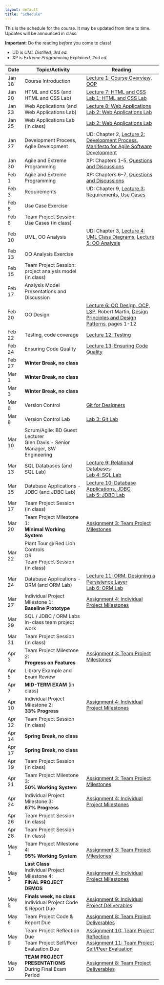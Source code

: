 ```yaml
---
layout: default
title: "Schedule"
---
```


This is the schedule for the course.  It may be updated from time to time.  Updates will be announced in class.

**Important**: Do the reading *before* you come to class!

* UD is *UML Distilled, 3rd ed.*
* XP is *Extreme Programming Explained, 2nd ed.*

Date | Topic/Activity | Reading
---- | -------------- | -------
Jan 18 | Course Introduction | [Lecture 1: Course Overview, OOP](lectures/lecture01.html)
Jan 20 | HTML and CSS (and HTML and CSS Lab) | [Lecture 7: HTML and CSS](lectures/lecture07.html)<br> [Lab 1: HTML and CSS Lab](./labs/lab01.html)
Jan 23 | Web Applications (and Web Applications Lab) | [Lecture 8: Web Applications](lectures/lecture08.html)<br> [Lab 2: Web Applications Lab](./labs/lab02.html)
Jan 25 | Web Applications Lab (in class) | [Lab 2: Web Applications Lab](./labs/lab02.html)
Jan 27 | Development Process, Agile Development | UD: Chapter 2, [Lecture 2: Development Process](lectures/lecture02.html), [Manifesto for Agile Software Development](http://www.agilemanifesto.org/)
Jan 30 | Agile and Extreme Programming | XP: Chapters 1&ndash;5, [Questions and Discussions](lectures/XPdiscussion1_5.html)
Feb 1 | Agile and Extreme Programming | XP: Chapters 6&ndash;7, [Questions and Discussions](lectures/XPdiscussion6_7.html)
Feb 3 | Requirements | UD: Chapter 9, [Lecture 3: Requirements, Use Cases](lectures/lecture03.html)
Feb 6 | Use Case Exercise |
Feb 8 | Team Project Session: Use Cases (in class) | 
Feb 10 | UML, OO Analysis | UD: Chapter 3, [Lecture 4: UML Class Diagrams](lectures/lecture04.html), [Lecture 5: OO Analysis](lectures/lecture05.html)
Feb 13 | OO Analysis Exercise | 
Feb 15 | Team Project Session: project analysis model (in class)
Feb 17 | Analysis Model Presentations and Discussion
Feb 20 | OO Design | [Lecture 6: OO Design, OCP, LSP](lectures/lecture06.html), Robert Martin, [Design Principles and Design Patterns](lectures/lecture06/Principles_and_Patterns.pdf), pages 1-12
Feb 22 | Testing, code coverage | [Lecture 12: Testing](lectures/lecture12.html)
Feb 24 | Ensuring Code Quality | [Lecture 13: Ensuring Code Quality](lectures/lecture13.html)
Feb 27 | **Winter Break, no class**
Mar 1 | **Winter Break, no class**
Mar 3 | **Winter Break, no class**
Mar 6 | Version Control | [Git for Designers](https://web.archive.org/web/20150301060509/http://hoth.entp.com/output/git_for_designers.html)
Mar 8 | Version Control Lab |  [Lab 3: Git Lab](./labs/lab03.html)
Mar 10 | Scrum/Agile: BD Guest Lecturer<br> Glen Davis - Senior Manager, SW Engineering
Mar 13 | SQL Databases (and SQL Lab) | [Lecture 9: Relational Databases](lectures/lecture09.html)<br> [Lab 4: SQL Lab](./labs/lab04.html)
Mar 15 | Database Applications - JDBC (and JDBC Lab) | [Lecture 10: Database Applications, JDBC](lectures/lecture10.html)<br> [Lab 5: JDBC Lab](./labs/lab05.html) 
Mar 17 | Team Project Session (in class)
Mar 20 | Team Project Milestone 1:<br> **Minimal Working System** | [Assignment 3: Team Project Milestones](assign/assign03.html)
Mar 22 | Plant Tour @ Red Lion Controls<br>OR<br>Team Project Session (in class)
Mar 24 | Database Applications - ORM (and ORM Lab) | [Lecture 11: ORM, Designing a Persistence Layer](lectures/lecture11.html)<br> [Lab 6: ORM Lab](./labs/lab06.html)
Mar 27 | Individual Project Milestone 1:<br> **Baseline Prototype** | [Assignment 4: Individual Project Milestones](assign/assign04.html)
Mar 29 | SQL / JDBC / ORM Labs<br> In-class team project work
Mar 31 | Team Project Session (in class)
Apr 3 | Team Project Milestone 2:<br> **Progress on Features** | [Assignment 3: Team Project Milestones](assign/assign03.html)
Apr 5 | Library Example and Exam Review
Apr 7 | **MID-TERM EXAM** (in class)
Apr 10 | Individual Project Milestone 2:<br> **33% Progress** | [Assignment 4: Individual Project Milestones](assign/assign04.html)
Apr 12 | Team Project Session (in class)
Apr 14 | **Spring Break, no class**
Apr 17 | **Spring Break, no class**
Apr 19 | Team Project Session (in class)
Apr 21 | Team Project Milestone 3:<br> **50% Working System** | [Assignment 3: Team Project Milestones](assign/assign03.html)
Apr 24 | Individual Project Milestone 3:<br> **67% Progress** | [Assignment 4: Individual Project Milestones](assign/assign04.html)
Apr 26 | Team Project Session (in class)
Apr 28 | Team Project Session (in class)
May 1 | Team Project Milestone 4:<br> **95% Working System** | <br>[Assignment 3: Team Project Milestones](assign/assign03.html)
May 3 | **Last Class**<br>Individual Project Milestone 4:<br> **FINAL PROJECT DEMOS** | [Assignment 4: Individual Project Milestones](assign/assign04.html)
May 5 | **Finals week, no class**<br>Individual Project Code & Report Due  | [Assignment 9: Individual Project Deliverables](assign/assign09.html)
May 6 | Team Project Code & Report Due| [Assignment 8: Team Project Deliverables](assign/assign08.html)
May 9 | Team Project Reflection Due<br>Team Project Self/Peer Evaluation Due | [Assignment 10: Team Project Reflection](assign/assign10.html)<br> [Assignment 11: Team Project Self/Peer Evaluation](assign/assign11.html)
May 10 | **TEAM PROJECT PRESENTATIONS**<br>During Final Exam Period | [Assignment 8: Team Project Deliverables](assign/assign08.html)